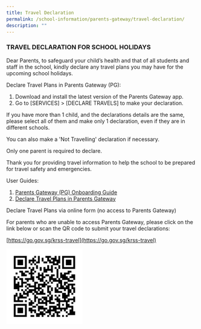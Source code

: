 ```yaml
---
title: Travel Declaration
permalink: /school-information/parents-gateway/travel-declaration/
description: ""
---
```


### TRAVEL DECLARATION FOR SCHOOL HOLIDAYS

Dear Parents, to safeguard your child’s health and that of all students and staff in the school, kindly declare any travel plans you may have for the upcoming school holidays.

Declare Travel Plans in Parents Gateway (PG):

1.  Download and install the latest version of the Parents Gateway app.
2.  Go to \[SERVICES\] > \[DECLARE TRAVELS\] to make your declaration.

If you have more than 1 child, and the declarations details are the same, please select all of them and make only 1 declaration, even if they are in different schools.

You can also make a 'Not Travelling' declaration if necessary.

Only one parent is required to declare.

Thank you for providing travel information to help the school to be prepared for travel safety and emergencies.

User Guides:

1.  [Parents Gateway (PG) Onboarding Guide](/files/01-Parents-Gateway-PG-Onboarding-Guide.pdf)
2.  [Declare Travel Plans in Parents Gateway](/files/02-Declare-Travel-Plans-in-Parents-Gateway.pdf)

Declare Travel Plans via online form (no access to Parents Gateway)

For parents who are unable to access Parents Gateway, please click on the link below or scan the QR code to submit your travel declarations:

[https://go.gov.sg/krss-travel](https://go.gov.sg/krss-travel)

<style>  
img {  
  display: block;  
  margin-left: auto;  
  margin-right: auto;  
}  
</style>  
<body><img src="/images/Travel-Declarations-Online-Form.jpg" alt="Travel Declarations Online Form" style="width:40%;">  
  
</body>